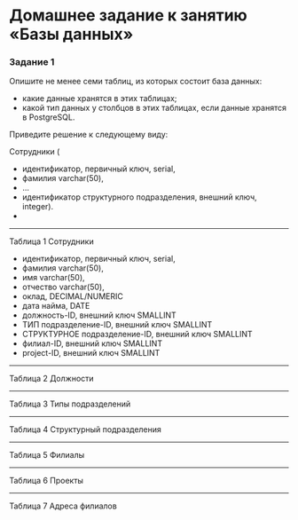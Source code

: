 # Домашнее задание к занятию «Базы данных»



### Задание 1

Опишите не менее семи таблиц, из которых состоит база данных:

- какие данные хранятся в этих таблицах;
- какой тип данных у столбцов в этих таблицах, если данные хранятся в PostgreSQL.

Приведите решение к следующему виду:

Сотрудники (

- идентификатор, первичный ключ, serial,
- фамилия varchar(50),
- ...
- идентификатор структурного подразделения, внешний ключ, integer).
- 

---

Таблица 1 
Сотрудники 

- идентификатор, первичный ключ, serial,
- фамилия varchar(50),
- имя varchar(50),
- отчество varchar(50),
- оклад, DECIMAL/NUMERIC
- дата найма, DATE
- должность-ID, внешний ключ SMALLINT
- ТИП подразделение-ID, внешний ключ SMALLINT
- СТРУКТУРНОЕ подразделение-ID, внешний ключ SMALLINT
- филиал-ID, внешний ключ SMALLINT
- project-ID, внешний ключ SMALLINT


---
Таблица 2 
Должности


---
Таблица 3
Типы подразделений


---
Таблица 4
Структурный подразделения


---
Таблица 5
Филиалы


---
Таблица 6 
Проекты


---
Таблица 7 
Адреса филиалов




